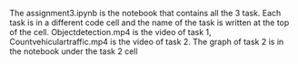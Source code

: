 The assignment3.ipynb is the notebook that contains all the 3 task. Each task is in a different code cell and the name of the task is written at the top of the cell. Objectdetection.mp4 is the video of task 1, Countvehiculartraffic.mp4 is the video of task 2. The graph of task 2 is in the notebook under the task 2 cell

